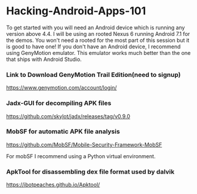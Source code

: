 # Hacking-Android-Apps-101

To get started with you will need an Android device which is running any version above 4.4. I will be using an rooted Nexus 6 running Android 7.1 for the demos. You won't need a rooted for the most part of this session but it is good to have one! If you don't have an Android device, I recommend using GenyMotion emulator. This emulator works much better than the one that ships with Android Studio.

### Link to Download GenyMotion Trail Edition(need to signup)
https://www.genymotion.com/account/login/

### Jadx-GUI for decompiling APK files
https://github.com/skylot/jadx/releases/tag/v0.9.0

### MobSF for automatic APK file analysis
https://github.com/MobSF/Mobile-Security-Framework-MobSF

For mobSF I recommend using a Python virtual environment.

### ApkTool for disassembling dex file format used by dalvik
https://ibotpeaches.github.io/Apktool/
